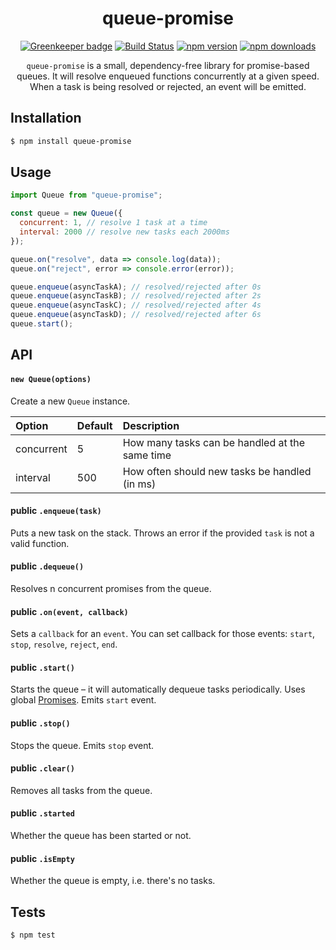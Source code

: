 <div align="center">
  <h1>queue-promise</h1>

[![Greenkeeper badge](https://badges.greenkeeper.io/Bartozzz/queue-promise.svg)](https://greenkeeper.io/)
[![Build Status](https://img.shields.io/travis/Bartozzz/queue-promise.svg)](https://travis-ci.org/Bartozzz/queue-promise/)
[![npm version](https://img.shields.io/npm/v/queue-promise.svg)](https://www.npmjs.com/package/queue-promise)
[![npm downloads](https://img.shields.io/npm/dt/queue-promise.svg)](https://www.npmjs.com/package/queue-promise)
<br>

`queue-promise` is a small, dependency-free library for promise-based queues. It will resolve enqueued functions concurrently at a given speed. When a task is being resolved or rejected, an event will be emitted.

</div>

## Installation

```bash
$ npm install queue-promise
```

## Usage

```javascript
import Queue from "queue-promise";

const queue = new Queue({
  concurrent: 1, // resolve 1 task at a time
  interval: 2000 // resolve new tasks each 2000ms
});

queue.on("resolve", data => console.log(data));
queue.on("reject", error => console.error(error));

queue.enqueue(asyncTaskA); // resolved/rejected after 0s
queue.enqueue(asyncTaskB); // resolved/rejected after 2s
queue.enqueue(asyncTaskC); // resolved/rejected after 4s
queue.enqueue(asyncTaskD); // resolved/rejected after 6s
queue.start();
```

## API

#### `new Queue(options)`

Create a new `Queue` instance.

| Option     | Default | Description                                    |
| :--------- | :------ | :--------------------------------------------- |
| concurrent | 5       | How many tasks can be handled at the same time |
| interval   | 500     | How often should new tasks be handled (in ms)  |

#### **public** `.enqueue(task)`

Puts a new task on the stack. Throws an error if the provided `task` is not a valid function.

#### **public** `.dequeue()`

Resolves n concurrent promises from the queue.

#### **public** `.on(event, callback)`

Sets a `callback` for an `event`. You can set callback for those events: `start`, `stop`, `resolve`, `reject`, `end`.

#### **public** `.start()`

Starts the queue – it will automatically dequeue tasks periodically. Uses global [Promises](https://developer.mozilla.org/en-US/docs/Web/JavaScript/Reference/Global_Objects/Promise). Emits `start` event.

#### **public** `.stop()`

Stops the queue. Emits `stop` event.

#### **public** `.clear()`

Removes all tasks from the queue.

#### **public** `.started`

Whether the queue has been started or not.

#### **public** `.isEmpty`

Whether the queue is empty, i.e. there's no tasks.
## Tests

```bash
$ npm test
```
